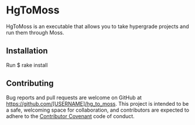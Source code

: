 # HgToMoss

HgToMoss is an executable that allows you to take hypergrade projects and run them through Moss.

## Installation

Run
    $ rake install

## Contributing

Bug reports and pull requests are welcome on GitHub at https://github.com/[USERNAME]/hg_to_moss. This project is intended to be a safe, welcoming space for collaboration, and contributors are expected to adhere to the [Contributor Covenant](contributor-covenant.org) code of conduct.

